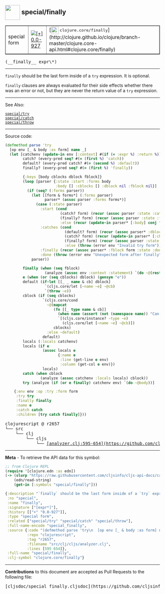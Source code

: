 ## <img width="48px" valign="middle" src="http://i.imgur.com/Hi20huC.png"> special/finally

 <table border="1">
<tr>

<td>special form</td>
<td><a href="https://github.com/cljsinfo/cljs-api-docs/tree/0.0-927"><img valign="middle" alt="[+] 0.0-927" src="https://img.shields.io/badge/+-0.0--927-lightgrey.svg"></a> </td>
<td>
[<img height="24px" valign="middle" src="http://i.imgur.com/1GjPKvB.png"> <samp>clojure.core/finally</samp>](http://clojure.github.io/clojure/branch-master/clojure.core-api.html#clojure.core/finally)
</td>
</tr>
</table>

 <samp>
(__finally__ expr\*)<br>
</samp>

---

`finally` should be the last form inside of a `try` expression. It is optional.

`finally` clauses are always evaluated for their side effects whether there was
an error or not, but they are never the return value of a `try` expression.

---


See Also:

[`special/try`](special_try.md)<br>
[`special/catch`](special_catch.md)<br>
[`special/throw`](special_throw.md)<br>

---


Source code:

```clj
(defmethod parse 'try
  [op env [_ & body :as form] name _]
  (let [catchenv (update-in env [:context] #(if (= :expr %) :return %))
        catch? (every-pred seq? #(= (first %) 'catch))
        default? (every-pred catch? #(= (second %) :default))
        finally? (every-pred seq? #(= (first %) 'finally))

        {:keys [body cblocks dblock fblock]}
        (loop [parser {:state :start :forms body
                       :body [] :cblocks [] :dblock nil :fblock nil}]
          (if (seq? (:forms parser))
            (let [[form & forms*] (:forms parser)
                  parser* (assoc parser :forms forms*)]
              (case (:state parser)
                :start (cond
                         (catch? form) (recur (assoc parser :state :catches))
                         (finally? form) (recur (assoc parser :state :finally))
                         :else (recur (update-in parser* [:body] conj form)))
                :catches (cond
                           (default? form) (recur (assoc parser* :dblock form :state :finally))
                           (catch? form) (recur (update-in parser* [:cblocks] conj form))
                           (finally? form) (recur (assoc parser :state :finally))
                           :else (throw (error env "Invalid try form")))
                :finally (recur (assoc parser* :fblock form :state :done))
                :done (throw (error env "Unexpected form after finally"))))
            parser))

        finally (when (seq fblock)
                  (analyze (assoc env :context :statement) `(do ~@(rest fblock))))
        e (when (or (seq cblocks) dblock) (gensym "e"))
        default (if-let [[_ _ name & cb] dblock]
                  `(cljs.core/let [~name ~e] ~@cb)
                  `(throw ~e))
        cblock (if (seq cblocks)
                 `(cljs.core/cond
                   ~@(mapcat
                      (fn [[_ type name & cb]]
                        (when name (assert (not (namespace name)) "Can't qualify symbol in catch"))
                        `[(cljs.core/instance? ~type ~e)
                          (cljs.core/let [~name ~e] ~@cb)])
                      cblocks)
                   :else ~default)
                 default)
        locals (:locals catchenv)
        locals (if e
                 (assoc locals e
                        {:name e
                         :line (get-line e env)
                         :column (get-col e env)})
                 locals)
        catch (when cblock
                (analyze (assoc catchenv :locals locals) cblock))
        try (analyze (if (or e finally) catchenv env) `(do ~@body))]

    {:env env :op :try :form form
     :try try
     :finally finally
     :name e
     :catch catch
     :children [try catch finally]}))
```

 <pre>
clojurescript @ r2657
└── src
    └── clj
        └── cljs
            └── <ins>[analyzer.clj:595-654](https://github.com/clojure/clojurescript/blob/r2657/src/clj/cljs/analyzer.clj#L595-L654)</ins>
</pre>


---

__Meta__ - To retrieve the API data for this symbol:

```clj
;; from Clojure REPL
(require '[clojure.edn :as edn])
(-> (slurp "https://raw.githubusercontent.com/cljsinfo/cljs-api-docs/catalog/cljs-api.edn")
    (edn/read-string)
    (get-in [:symbols "special/finally"]))
```

```clj
{:description "`finally` should be the last form inside of a `try` expression. It is optional.\n\n`finally` clauses are always evaluated for their side effects whether there was\nan error or not, but they are never the return value of a `try` expression.",
 :ns "special",
 :name "finally",
 :signature ["[expr*]"],
 :history [["+" "0.0-927"]],
 :type "special form",
 :related ["special/try" "special/catch" "special/throw"],
 :full-name-encode "special_finally",
 :source {:code "(defmethod parse 'try\n  [op env [_ & body :as form] name _]\n  (let [catchenv (update-in env [:context] #(if (= :expr %) :return %))\n        catch? (every-pred seq? #(= (first %) 'catch))\n        default? (every-pred catch? #(= (second %) :default))\n        finally? (every-pred seq? #(= (first %) 'finally))\n\n        {:keys [body cblocks dblock fblock]}\n        (loop [parser {:state :start :forms body\n                       :body [] :cblocks [] :dblock nil :fblock nil}]\n          (if (seq? (:forms parser))\n            (let [[form & forms*] (:forms parser)\n                  parser* (assoc parser :forms forms*)]\n              (case (:state parser)\n                :start (cond\n                         (catch? form) (recur (assoc parser :state :catches))\n                         (finally? form) (recur (assoc parser :state :finally))\n                         :else (recur (update-in parser* [:body] conj form)))\n                :catches (cond\n                           (default? form) (recur (assoc parser* :dblock form :state :finally))\n                           (catch? form) (recur (update-in parser* [:cblocks] conj form))\n                           (finally? form) (recur (assoc parser :state :finally))\n                           :else (throw (error env \"Invalid try form\")))\n                :finally (recur (assoc parser* :fblock form :state :done))\n                :done (throw (error env \"Unexpected form after finally\"))))\n            parser))\n\n        finally (when (seq fblock)\n                  (analyze (assoc env :context :statement) `(do ~@(rest fblock))))\n        e (when (or (seq cblocks) dblock) (gensym \"e\"))\n        default (if-let [[_ _ name & cb] dblock]\n                  `(cljs.core/let [~name ~e] ~@cb)\n                  `(throw ~e))\n        cblock (if (seq cblocks)\n                 `(cljs.core/cond\n                   ~@(mapcat\n                      (fn [[_ type name & cb]]\n                        (when name (assert (not (namespace name)) \"Can't qualify symbol in catch\"))\n                        `[(cljs.core/instance? ~type ~e)\n                          (cljs.core/let [~name ~e] ~@cb)])\n                      cblocks)\n                   :else ~default)\n                 default)\n        locals (:locals catchenv)\n        locals (if e\n                 (assoc locals e\n                        {:name e\n                         :line (get-line e env)\n                         :column (get-col e env)})\n                 locals)\n        catch (when cblock\n                (analyze (assoc catchenv :locals locals) cblock))\n        try (analyze (if (or e finally) catchenv env) `(do ~@body))]\n\n    {:env env :op :try :form form\n     :try try\n     :finally finally\n     :name e\n     :catch catch\n     :children [try catch finally]}))",
          :repo "clojurescript",
          :tag "r2657",
          :filename "src/clj/cljs/analyzer.clj",
          :lines [595 654]},
 :full-name "special/finally",
 :clj-symbol "clojure.core/finally"}

```

---

__Contributions__ to this document are accepted as Pull Requests to the following file:

 <pre>
[cljsdoc/special_finally.cljsdoc](https://github.com/cljsinfo/cljs-api-docs/blob/master/cljsdoc/special_finally.cljsdoc)
</pre>

